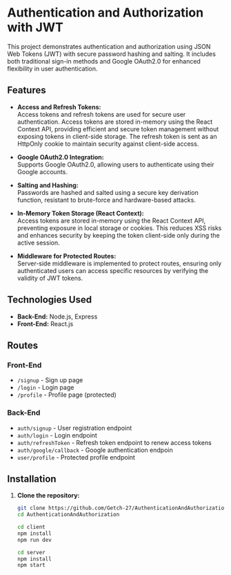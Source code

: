 # Authentication and Authorization with JWT

This project demonstrates authentication and authorization using JSON Web Tokens (JWT) with secure password hashing and salting. It includes both traditional sign-in methods and Google OAuth2.0 for enhanced flexibility in user authentication.

## Features

- **Access and Refresh Tokens:**  
  Access tokens and refresh tokens are used for secure user authentication. Access tokens are stored in-memory using the React Context API, providing efficient and secure token management without exposing tokens in client-side storage. The refresh token is sent as an HttpOnly cookie to maintain security against client-side access.

- **Google OAuth2.0 Integration:**  
  Supports Google OAuth2.0, allowing users to authenticate using their Google accounts.

- **Salting and Hashing:**  
  Passwords are hashed and salted using a secure key derivation function, resistant to brute-force and hardware-based attacks.

- **In-Memory Token Storage (React Context):**  
  Access tokens are stored in-memory using the React Context API, preventing exposure in local storage or cookies. This reduces XSS risks and enhances security by keeping the token client-side only during the active session.

- **Middleware for Protected Routes:**  
  Server-side middleware is implemented to protect routes, ensuring only authenticated users can access specific resources by verifying the validity of JWT tokens.

## Technologies Used

- **Back-End:** Node.js, Express
- **Front-End:** React.js

## Routes

### Front-End

- `/signup` - Sign up page
- `/login` - Login page
- `/profile` - Profile page (protected)

### Back-End

- `auth/signup` - User registration endpoint
- `auth/login` - Login endpoint
- `auth/refreshToken` - Refresh token endpoint to renew access tokens
- `auth/google/callback` - Google authentication endpoin
- `user/profile` - Protected profile endpoint

## Installation

1. **Clone the repository:**

   ```bash
   git clone https://github.com/Getch-27/AuthenticationAndAuthorization.git
   cd AuthenticationAndAuthorization

   cd client
   npm install
   npm run dev

   cd server
   npm install
   npm start


